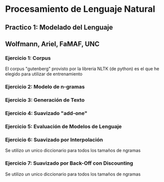 # Procesamiento de Lenguaje Natural #

## Practico 1: Modelado del Lenguaje  ##
## Wolfmann, Ariel, FaMAF, UNC  ##

### Ejercicio 1: Corpus ###

El corpus "gutenberg" provisto por la libreria NLTK (de python) es el que he elegido para utilizar de entrenamiento

### Ejercicio 2: Modelo de n-gramas ###

### Ejercicio 3: Generación de Texto ###

### Ejercicio 4: Suavizado "add-one" ###

### Ejercicio 5: Evaluación de Modelos de Lenguaje ###

### Ejercicio 6: Suavizado por Interpolación ###
Se utilizo un unico diccionario para todos los tamaños de ngramas

### Ejercicio 7: Suavizado por Back-Off con Discounting ###
Se utilizo un unico diccionario para todos los tamaños de ngramas